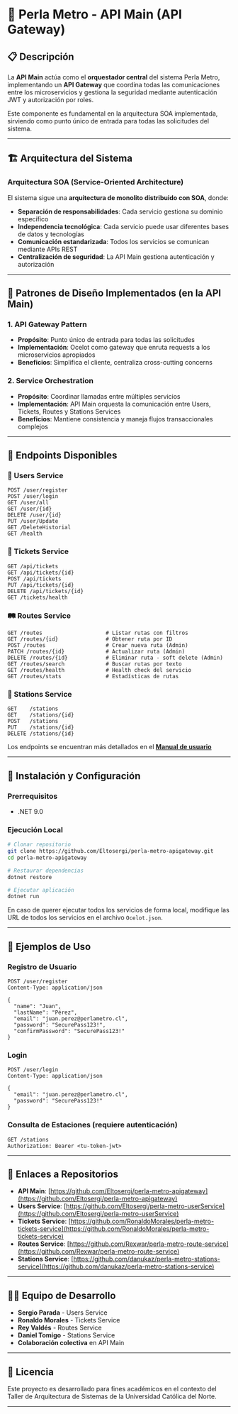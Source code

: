 # 🚉 Perla Metro - API Main (API Gateway)

## 📋 Descripción

La **API Main** actúa como el **orquestador central** del sistema Perla Metro, implementando un **API Gateway** que coordina todas las comunicaciones entre los microservicios y gestiona la seguridad mediante autenticación JWT y autorización por roles.

Este componente es fundamental en la arquitectura SOA implementada, sirviendo como punto único de entrada para todas las solicitudes del sistema.

---

## 🏗️ Arquitectura del Sistema

### Arquitectura SOA (Service-Oriented Architecture)
El sistema sigue una **arquitectura de monolito distribuido con SOA**, donde:

- **Separación de responsabilidades**: Cada servicio gestiona su dominio específico
- **Independencia tecnológica**: Cada servicio puede usar diferentes bases de datos y tecnologías
- **Comunicación estandarizada**: Todos los servicios se comunican mediante APIs REST
- **Centralización de seguridad**: La API Main gestiona autenticación y autorización

---

## 🎯 Patrones de Diseño Implementados (en la API Main)

### 1. **API Gateway Pattern**
- **Propósito**: Punto único de entrada para todas las solicitudes
- **Implementación**: Ocelot como gateway que enruta requests a los microservicios apropiados
- **Beneficios**: Simplifica el cliente, centraliza cross-cutting concerns

### 2. **Service Orchestration**
- **Propósito**: Coordinar llamadas entre múltiples servicios
- **Implementación**: API Main orquesta la comunicación entre Users, Tickets, Routes y Stations Services
- **Beneficios**: Mantiene consistencia y maneja flujos transaccionales complejos


---

## 📡 Endpoints Disponibles


### 👥 Users Service
```http
POST /user/register
POST /user/login
GET /user/all
GET /user/{id}
DELETE /user/{id}
PUT /user/Update
GET /DeleteHistorial
GET /health
```

### 🎫 Tickets Service
```http
GET /api/tickets
GET /api/tickets/{id}
POST /api/tickets
PUT /api/tickets/{id}
DELETE /api/tickets/{id}
GET /tickets/health
```

### 🛤️ Routes Service
```http
GET /routes                    # Listar rutas con filtros
GET /routes/{id}               # Obtener ruta por ID
POST /routes                   # Crear nueva ruta (Admin)
PATCH /routes/{id}             # Actualizar ruta (Admin)
DELETE /routes/{id}            # Eliminar ruta - soft delete (Admin)
GET /routes/search             # Buscar rutas por texto
GET /routes/health             # Health check del servicio
GET /routes/stats              # Estadísticas de rutas
```

### 🚉 Stations Service
```http
GET    /stations
GET    /stations/{id}
POST   /stations
PUT    /stations/{id}
DELETE /stations/{id}
```

Los endpoints se encuentran más detallados en el **[Manual de usuario](https://drive.google.com/file/d/1zGKprDLWonnbHCrnyt8xDYySTNcOqb1_/view?usp=sharing)**

---

## 🚀 Instalación y Configuración

### Prerrequisitos
- .NET 9.0

### Ejecución Local
```bash
# Clonar repositorio
git clone https://github.com/Eltosergi/perla-metro-apigateway.git
cd perla-metro-apigateway

# Restaurar dependencias
dotnet restore

# Ejecutar aplicación
dotnet run
```

En caso de querer ejecutar todos los servicios de forma local, modifique las URL de todos los servicios en el archivo `Ocelot.json`.

---

## 📝 Ejemplos de Uso

### Registro de Usuario
```http
POST /user/register
Content-Type: application/json

{
  "name": "Juan",
  "lastName": "Pérez",
  "email": "juan.perez@perlametro.cl",
  "password": "SecurePass123!",
  "confirmPassword": "SecurePass123!"
}
```

### Login
```http
POST /user/login
Content-Type: application/json

{
  "email": "juan.perez@perlametro.cl",
  "password": "SecurePass123!"
}
```

### Consulta de Estaciones (requiere autenticación)
```http
GET /stations
Authorization: Bearer <tu-token-jwt>
```

---

## 🔗 Enlaces a Repositorios

- **API Main**: [https://github.com/Eltosergi/perla-metro-apigateway](https://github.com/Eltosergi/perla-metro-apigateway)
- **Users Service**: [https://github.com/Eltosergi/perla-metro-userService](https://github.com/Eltosergi/perla-metro-userService)
- **Tickets Service**: [https://github.com/RonaldoMorales/perla-metro-tickets-service](https://github.com/RonaldoMorales/perla-metro-tickets-service)
- **Routes Service**: [https://github.com/Rexwar/perla-metro-route-service](https://github.com/Rexwar/perla-metro-route-service)
- **Stations Service**: [https://github.com/danukaz/perla-metro-stations-service](https://github.com/danukaz/perla-metro-stations-service)

---

## 👨‍💻 Equipo de Desarrollo

- **Sergio Parada** - Users Service
- **Ronaldo Morales** - Tickets Service  
- **Rey Valdés** - Routes Service
- **Daniel Tomigo** - Stations Service
- **Colaboración colectiva** en API Main

---

## 📄 Licencia

Este proyecto es desarrollado para fines académicos en el contexto del Taller de Arquitectura de Sistemas de la Universidad Católica del Norte.

---


